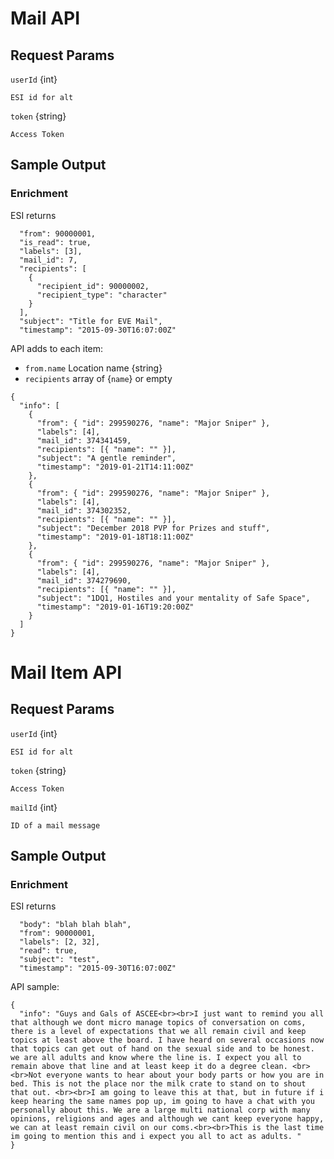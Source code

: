# Mail API

## Request Params

`userId` {int} 

    ESI id for alt

`token` {string}

    Access Token

## Sample Output

### Enrichment

ESI returns 
```
  "from": 90000001,
  "is_read": true,
  "labels": [3],
  "mail_id": 7,
  "recipients": [
    {
      "recipient_id": 90000002,
      "recipient_type": "character"
    }
  ],
  "subject": "Title for EVE Mail",
  "timestamp": "2015-09-30T16:07:00Z"
```

API adds to each item:
* `from.name` Location name {string}
* `recipients` array of {`name`} or empty

```
{
  "info": [
    {
      "from": { "id": 299590276, "name": "Major Sniper" },
      "labels": [4],
      "mail_id": 374341459,
      "recipients": [{ "name": "" }],
      "subject": "A gentle reminder",
      "timestamp": "2019-01-21T14:11:00Z"
    },
    {
      "from": { "id": 299590276, "name": "Major Sniper" },
      "labels": [4],
      "mail_id": 374302352,
      "recipients": [{ "name": "" }],
      "subject": "December 2018 PVP for Prizes and stuff",
      "timestamp": "2019-01-18T18:11:00Z"
    },
    {
      "from": { "id": 299590276, "name": "Major Sniper" },
      "labels": [4],
      "mail_id": 374279690,
      "recipients": [{ "name": "" }],
      "subject": "1DQ1, Hostiles and your mentality of Safe Space",
      "timestamp": "2019-01-16T19:20:00Z"
    }
  ]
}
````

# Mail Item API

## Request Params

`userId` {int} 

    ESI id for alt

`token` {string}

    Access Token

`mailId` {int}

    ID of a mail message

## Sample Output

### Enrichment

ESI returns 
```
  "body": "blah blah blah",
  "from": 90000001,
  "labels": [2, 32],
  "read": true,
  "subject": "test",
  "timestamp": "2015-09-30T16:07:00Z"
```
API sample: 
```
{
  "info": "Guys and Gals of ASCEE<br><br>I just want to remind you all that although we dont micro manage topics of conversation on coms, there is a level of expectations that we all remain civil and keep topics at least above the board. I have heard on several occasions now that topics can get out of hand on the sexual side and to be honest. we are all adults and know where the line is. I expect you all to remain above that line and at least keep it do a degree clean. <br><br>Not everyone wants to hear about your body parts or how you are in bed. This is not the place nor the milk crate to stand on to shout that out. <br><br>I am going to leave this at that, but in future if i keep hearing the same names pop up, im going to have a chat with you personally about this. We are a large multi national corp with many opinions, religions and ages and although we cant keep everyone happy, we can at least remain civil on our coms.<br><br>This is the last time im going to mention this and i expect you all to act as adults. "
}
```